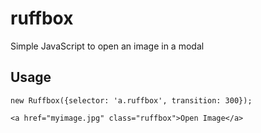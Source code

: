 # ruffbox
Simple JavaScript to open an image in a modal

## Usage
`new Ruffbox({selector: 'a.ruffbox', transition: 300});`

`<a href="myimage.jpg" class="ruffbox">Open Image</a>`
